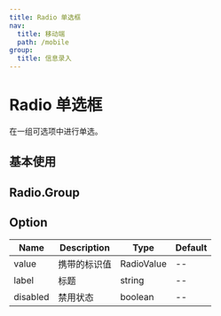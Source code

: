 ```yaml
---
title: Radio 单选框
nav:
  title: 移动端
  path: /mobile
group:
  title: 信息录入
---
```


# Radio 单选框

在一组可选项中进行单选。

## 基本使用

<code src="./demos/index1.tsx"></code>

<API></API>

## Radio.Group

<API hideTitle src='./group.tsx'></API>

## Option

| Name     | Description  | Type       | Default |
| -------- | ------------ | ---------- | ------- |
| value    | 携带的标识值 | RadioValue | --      |
| label    | 标题         | string     | --      |
| disabled | 禁用状态     | boolean    | --      |

